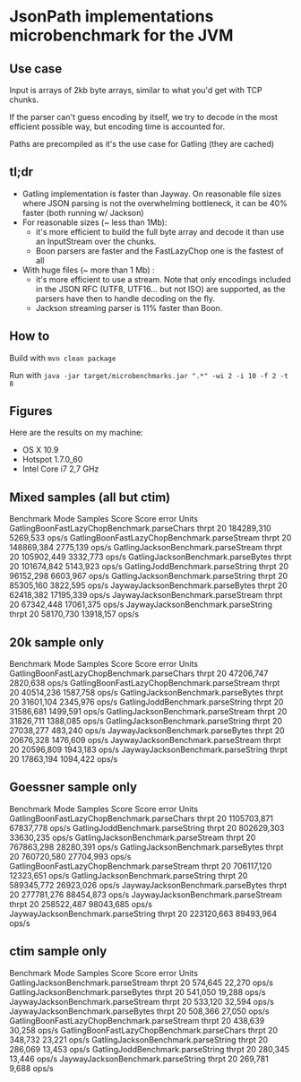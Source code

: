 # JsonPath implementations microbenchmark for the JVM

## Use case

Input is arrays of 2kb byte arrays, similar to what you'd get with TCP chunks.

If the parser can't guess encoding by itself, we try to decode in the most efficient possible way, but encoding time is accounted for.

Paths are precompiled as it's the use case for Gatling (they are cached)

## tl;dr

* Gatling implementation is faster than Jayway. On reasonable file sizes where JSON parsing is not the overwhelming bottleneck, it can be 40% faster (both running w/ Jackson)
* For reasonable sizes (~ less than 1Mb):
  * it's more efficient to build the full byte array and decode it than use an InputStream over the chunks.
  * Boon parsers are faster and the FastLazyChop one is the fastest of all
* With huge files (~ more than 1 Mb) :
  * it's more efficient to use a stream. Note that only encodings included in the JSON RFC (UTF8, UTF16... but not ISO) are supported, as the parsers have then to handle decoding on the fly.
  * Jackson streaming parser is 11% faster than Boon.

## How to

Build with `mvn clean package`

Run with `java -jar target/microbenchmarks.jar ".*" -wi 2 -i 10 -f 2 -t 8`

## Figures

Here are the results on my machine:

* OS X 10.9
* Hotspot 1.7.0_60
* Intel Core i7 2,7 GHz

## Mixed samples (all but ctim)

Benchmark                                        Mode  Samples       Score  Score error  Units
GatlingBoonFastLazyChopBenchmark.parseChars     thrpt       20  184289,310     5269,533  ops/s
GatlingBoonFastLazyChopBenchmark.parseStream    thrpt       20  148869,384     2775,139  ops/s
GatlingJacksonBenchmark.parseStream             thrpt       20  105902,449     3332,773  ops/s
GatlingJacksonBenchmark.parseBytes              thrpt       20  101674,842     5143,923  ops/s
GatlingJoddBenchmark.parseString                thrpt       20   96152,298     6603,967  ops/s
GatlingJacksonBenchmark.parseString             thrpt       20   85305,160     3822,595  ops/s
JaywayJacksonBenchmark.parseBytes               thrpt       20   62418,382    17195,339  ops/s
JaywayJacksonBenchmark.parseStream              thrpt       20   67342,448    17061,375  ops/s
JaywayJacksonBenchmark.parseString              thrpt       20   58170,730    13918,157  ops/s

## 20k sample only

Benchmark                                        Mode  Samples      Score  Score error  Units
GatlingBoonFastLazyChopBenchmark.parseChars     thrpt       20  47206,747     2820,638  ops/s
GatlingBoonFastLazyChopBenchmark.parseStream    thrpt       20  40514,236     1587,758  ops/s
GatlingJacksonBenchmark.parseBytes              thrpt       20  31601,104     2345,976  ops/s
GatlingJoddBenchmark.parseString                thrpt       20  31586,681     1499,591  ops/s
GatlingJacksonBenchmark.parseStream             thrpt       20  31826,711     1388,085  ops/s
GatlingJacksonBenchmark.parseString             thrpt       20  27038,277      483,240  ops/s
JaywayJacksonBenchmark.parseBytes               thrpt       20  20676,328     1476,609  ops/s
JaywayJacksonBenchmark.parseStream              thrpt       20  20596,809     1943,183  ops/s
JaywayJacksonBenchmark.parseString              thrpt       20  17863,194     1094,422  ops/s

## Goessner sample only

Benchmark                                        Mode  Samples        Score  Score error  Units
GatlingBoonFastLazyChopBenchmark.parseChars     thrpt       20  1105703,871    67837,778  ops/s
GatlingJoddBenchmark.parseString                thrpt       20   802629,303    33630,235  ops/s
GatlingJacksonBenchmark.parseStream             thrpt       20   767863,298    28280,391  ops/s
GatlingJacksonBenchmark.parseBytes              thrpt       20   760720,580    27704,993  ops/s
GatlingBoonFastLazyChopBenchmark.parseStream    thrpt       20   706117,120    12323,651  ops/s
GatlingJacksonBenchmark.parseString             thrpt       20   589345,772    26923,026  ops/s
JaywayJacksonBenchmark.parseBytes               thrpt       20   277781,276    88454,873  ops/s
JaywayJacksonBenchmark.parseStream              thrpt       20   258522,487    98043,685  ops/s
JaywayJacksonBenchmark.parseString              thrpt       20   223120,663    89493,964  ops/s

## ctim sample only

Benchmark                                        Mode  Samples    Score  Score error  Units
GatlingJacksonBenchmark.parseStream             thrpt       20  574,645       22,270  ops/s
GatlingJacksonBenchmark.parseBytes              thrpt       20  541,050       19,288  ops/s
JaywayJacksonBenchmark.parseStream              thrpt       20  533,120       32,594  ops/s
JaywayJacksonBenchmark.parseBytes               thrpt       20  508,366       27,050  ops/s
GatlingBoonFastLazyChopBenchmark.parseStream    thrpt       20  438,639       30,258  ops/s
GatlingBoonFastLazyChopBenchmark.parseChars     thrpt       20  348,732       23,221  ops/s
GatlingJacksonBenchmark.parseString             thrpt       20  286,069       13,453  ops/s
GatlingJoddBenchmark.parseString                thrpt       20  280,345       13,446  ops/s
JaywayJacksonBenchmark.parseString              thrpt       20  269,781        9,688  ops/s

